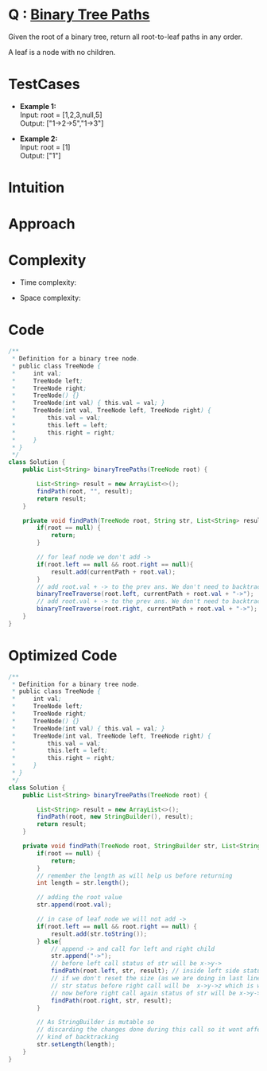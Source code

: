 # Q : [Binary Tree Paths](https://leetcode.com/problems/binary-tree-paths/description/)
Given the root of a binary tree, return all root-to-leaf paths in any order.

A leaf is a node with no children.

# TestCases

- **Example 1:**<br>
Input: root = [1,2,3,null,5]<br>
Output: ["1->2->5","1->3"]

- **Example 2:**<br>
Input: root = [1]<br>
Output: ["1"]

# Intuition
<!-- Describe your first thoughts on how to solve this problem. -->

# Approach
<!-- Describe your approach to solving the problem. -->

# Complexity
- Time complexity:
<!-- Add your time complexity here, e.g. $$O(n)$$ -->

- Space complexity:
<!-- Add your space complexity here, e.g. $$O(n)$$ -->

# Code
```java []
/**
 * Definition for a binary tree node.
 * public class TreeNode {
 *     int val;
 *     TreeNode left;
 *     TreeNode right;
 *     TreeNode() {}
 *     TreeNode(int val) { this.val = val; }
 *     TreeNode(int val, TreeNode left, TreeNode right) {
 *         this.val = val;
 *         this.left = left;
 *         this.right = right;
 *     }
 * }
 */
class Solution {
    public List<String> binaryTreePaths(TreeNode root) {

        List<String> result = new ArrayList<>();
        findPath(root, "", result);
        return result;
    }

    private void findPath(TreeNode root, String str, List<String> result) {
        if(root == null) {
            return;
        }

        // for leaf node we don't add ->
        if(root.left == null && root.right == null){
            result.add(currentPath + root.val);
        }
        // add root.val + -> to the prev ans. We don't need to backtrack this as string is immutable
        binaryTreeTraverse(root.left, currentPath + root.val + "->");
        // add root.val + -> to the prev ans. We don't need to backtrack this as string is 
        binaryTreeTraverse(root.right, currentPath + root.val + "->");
    }
}
```

# Optimized Code
```java []
/**
 * Definition for a binary tree node.
 * public class TreeNode {
 *     int val;
 *     TreeNode left;
 *     TreeNode right;
 *     TreeNode() {}
 *     TreeNode(int val) { this.val = val; }
 *     TreeNode(int val, TreeNode left, TreeNode right) {
 *         this.val = val;
 *         this.left = left;
 *         this.right = right;
 *     }
 * }
 */
class Solution {
    public List<String> binaryTreePaths(TreeNode root) {

        List<String> result = new ArrayList<>();
        findPath(root, new StringBuilder(), result);
        return result;
    }

    private void findPath(TreeNode root, StringBuilder str, List<String> result) {
        if(root == null) {
            return;
        }
        // remember the length as will help us before returning
        int length = str.length();

        // adding the root value
        str.append(root.val);

        // in case of leaf node we will not add ->
        if(root.left == null && root.right == null) {
            result.add(str.toString());
        } else{
            // append -> and call for left and right child
            str.append("->");
            // before left call status of str will be x->y->
            findPath(root.left, str, result); // inside left side status will be x->y->z
            // if we don't reset the size (as we are doing in last line)then
            // str status before right call will be  x->y->z which is wrong
            // now before right call again status of str will be x->y-> which is correct
            findPath(root.right, str, result);
        }

        // As StringBuilder is mutable so 
        // discarding the changes done during this call so it wont affect other result
        // kind of backtracking
        str.setLength(length);
    }
}
```